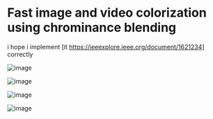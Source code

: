 # Fast image and video colorization using chrominance blending 
i hope i implement [it https://ieeexplore.ieee.org/document/1621234] correctly 

![image](https://github.com/ga544523/de/blob/main/result/vegresult.PNG?raw=true)


![image](https://github.com/ga544523/de/blob/main/result/result%20same%20as%20paper.PNG?raw=true)


![image](https://github.com/ga544523/de/blob/main/result/result%20different%20with%20%20paper.PNG?raw=true)



![image](https://github.com/ga544523/de/blob/main/result/result%20build.PNG?raw=true)
